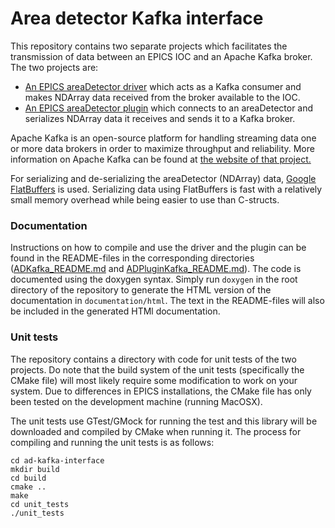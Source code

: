 # Area detector Kafka interface

This repository contains two separate projects which facilitates the transmission of data between an EPICS IOC and an Apache Kafka broker. The two projects are:

* [An EPICS areaDetector driver](ADKafka_README.md) which acts as a Kafka consumer and makes NDArray data received from the broker available to the IOC.
* [An EPICS areaDetector plugin](ADPluginKafka_README.md) which connects to an areaDetector and serializes NDArray data it receives and sends it to a Kafka broker.

Apache Kafka is an open-source platform for handling streaming data one or more data brokers in order to maximize throughput and reliability. More information on Apache Kafka can be found at [the website of that project.](https://kafka.apache.org/intro)

For serializing and de-serializing the areaDetector (NDArray) data, [Google FlatBuffers](https://github.com/google/flatbuffers) is used. Serializing data using FlatBuffers is fast with a relatively small memory overhead while being easier to use than C-structs.

### Documentation
Instructions on how to compile and use the driver and the plugin can be found in the README-files in the corresponding directories ([ADKafka_README.md](m-epics-ADKafka/ADKafka_README.md) and [ADPluginKafka_README.md](m-epics-ADPluginKafka/ADPluginKafka_README.md)). The code is documented using the doxygen syntax. Simply run `doxygen` in the root directory of the repository to generate the HTML version of the documentation in `documentation/html`. The text in the README-files will also be included in the generated HTMl documentation.

### Unit tests
The repository contains a directory with code for unit tests of the two projects. Do note that the build system of the unit tests (specifically the CMake file) will most likely require some modification to work on your system. Due to differences in EPICS installations, the CMake file has only been tested on the development machine (running MacOSX).

The unit tests use GTest/GMock for running the test and this library will be downloaded and compiled by CMake when running it. The process for compiling and running the unit tests is as follows:

```
cd ad-kafka-interface
mkdir build
cd build
cmake ..
make
cd unit_tests
./unit_tests
```

